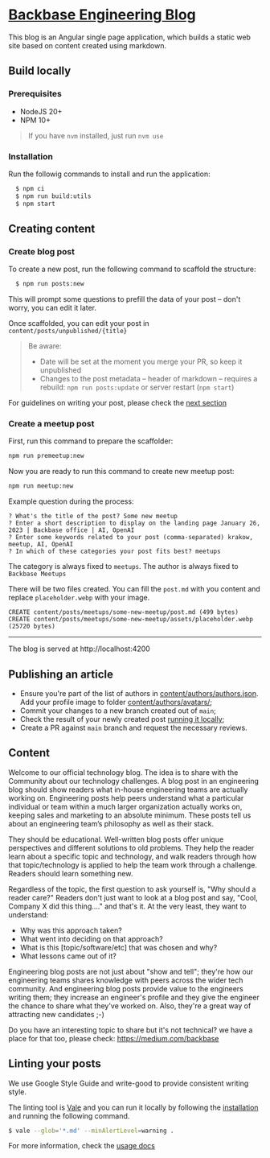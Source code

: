 # [Backbase Engineering Blog](https://engineering.backbase.com)

This blog is an Angular single page application, which builds a static web site based on content created using markdown.

## Build locally

### Prerequisites

- NodeJS 20+
- NPM 10+

> If you have `nvm` installed, just run `nvm use`

### Installation 

Run the followig commands to install and run the application:

```bash
  $ npm ci
  $ npm run build:utils
  $ npm start
```

## Creating content

### Create blog post

To create a new post, run the following command to scaffold the structure:

```bash
  $ npm run posts:new
```

This will prompt some questions to prefill the data of your post – don't worry, you can edit it later.

Once scaffolded, you can edit your post in `content/posts/unpublished/{title}`

> Be aware:
> - Date will be set at the moment you merge your PR, so keep it unpublished
> - Changes to the post metadata – header of markdown – requires a rebuild: `npm run posts:update` or server restart (`npm start`)

For guidelines on writing your post, please check the [next section](#content)

### Create a meetup post
First, run this command to prepare the scaffolder:
```bash
npm run premeetup:new
```
Now you are ready to run this command to create new meetup post:
```bash
npm run meetup:new
```
Example question during the process:
```aiignore
? What's the title of the post? Some new meetup
? Enter a short description to display on the landing page January 26, 2023 | Backbase office | AI, OpenAI
? Enter some keywords related to your post (comma-separated) krakow, meetup, AI, OpenAI
? In which of these categories your post fits best? meetups
```
The category is always fixed to `meetups`.
The author is always fixed to `Backbase Meetups`

There will be two files created. You can fill the `post.md` with you content and replace `placeholder.webp` with your image.
```
CREATE content/posts/meetups/some-new-meetup/post.md (499 bytes)
CREATE content/posts/meetups/some-new-meetup/assets/placeholder.webp (25720 bytes)
```

---

The blog is served at http://localhost:4200

## Publishing an article

* Ensure you're part of the list of authors in [content/authors/authors.json](content/authors/authors.json). Add your profile image to folder [content/authors/avatars/](content/authors/avatars/);
* Commit your changes to a new branch created out of `main`;
* Check the result of your newly created post [running it locally](#build-locally);
* Create a PR against `main` branch and request the necessary reviews.

## Content

Welcome to our official technology blog. The idea is to share with the Community about our technology challenges. A blog post in an engineering blog should show readers what in-house engineering teams are actually working on. Engineering posts help peers understand what a particular individual or team within a much larger organization actually works on, keeping sales and marketing to an absolute minimum. These posts tell us about an engineering team’s philosophy as well as their stack.

They should be educational. Well-written blog posts offer unique perspectives and different solutions to old problems. They help the reader learn about a specific topic and technology, and walk readers through how that topic/technology is applied to help the team work through a challenge. Readers should learn something new. 

Regardless of the topic, the first question to ask yourself is, "Why should a reader care?" Readers don't just want to look at a blog post and say, "Cool, Company X did this thing...." and that's it. At the very least, they want to understand:

- Why was this approach taken?  
- What went into deciding on that approach?  
- What is this [topic/software/etc] that was chosen and why?  
- What lessons came out of it? 
 
Engineering blog posts are not just about "show and tell"; they're how our engineering teams shares knowledge with peers across the wider tech community. And engineering blog posts provide value to the engineers writing them; they increase an engineer's profile and they give the engineer the chance to share what they've worked on. Also, they're a great way of attracting new candidates ;-)

Do you have an interesting topic to share but it's not technical? we have a place for that too, please check: https://medium.com/backbase

## Linting your posts

We use Google Style Guide and write-good to provide consistent writing style.

The linting tool is [Vale](https://github.com/errata-ai/vale) and you can run it locally by following the [installation](https://vale.sh/docs/vale-cli/installation/) and running the following command.


```bash
$ vale --glob='*.md' --minAlertLevel=warning .
```

For more information, check the [usage docs](https://docs.errata.ai/vale/cli)
